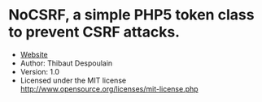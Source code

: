 # NoCSRF, a simple PHP5 token class to prevent CSRF attacks.

* [Website](http://bkcore.com/blog/code/nocsrf-php-class.html)
* Author: Thibaut Despoulain
* Version: 1.0
* Licensed under the MIT license <http://www.opensource.org/licenses/mit-license.php>